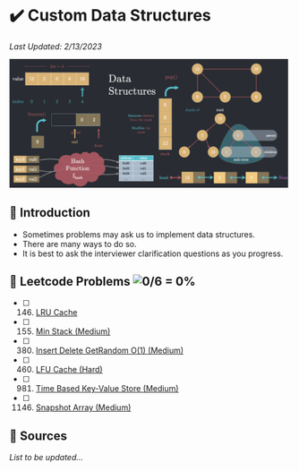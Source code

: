 # :heavy_check_mark: Custom Data Structures
*Last Updated: 2/13/2023*

![Image of data structures](../images/patterns/custom-data-structures/custom-data-structures.png)

## :round_pushpin: Introduction
- Sometimes problems may ask us to implement data structures.
- There are many ways to do so.
- It is best to ask the interviewer clarification questions as you progress.

## :round_pushpin: Leetcode Problems ![0/6 = 0%](https://progress-bar.dev/0)

- [ ] 146. [LRU Cache](https://leetcode.com/problems/lru-cache/)
- [ ] 155. [Min Stack (Medium)](https://leetcode.com/problems/min-stack/)
- [ ] 380. [Insert Delete GetRandom O(1) (Medium)](https://leetcode.com/problems/insert-delete-getrandom-o1/)
- [ ] 460. [LFU Cache (Hard)](https://leetcode.com/problems/lfu-cache/)
- [ ] 981. [Time Based Key-Value Store (Medium)](https://leetcode.com/problems/time-based-key-value-store/)
- [ ] 1146. [Snapshot Array (Medium)](https://leetcode.com/problems/snapshot-array/)

## :round_pushpin: Sources
*List to be updated...*
